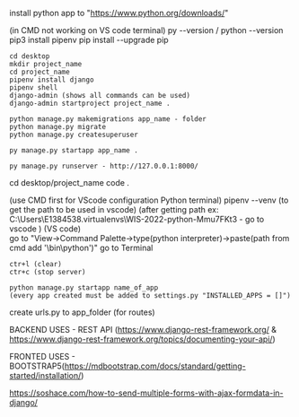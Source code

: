 install python app to "https://www.python.org/downloads/"

(in CMD not working on VS code terminal)
    py --version / python --version
    pip3 install pipenv 
    pip install --upgrade pip 

    cd desktop
    mkdir project_name
    cd project_name
    pipenv install django
    pipenv shell
    django-admin (shows all commands can be used)
    django-admin startproject project_name .

    python manage.py makemigrations app_name - folder
    python manage.py migrate
    python manage.py createsuperuser

    py manage.py startapp app_name .

    py manage.py runserver - http://127.0.0.1:8000/

cd desktop/project_name code .

(use CMD first for VScode configuration Python terminal)
    pipenv --venv (to get the path to be used in vscode)
                (after getting path ex: C:\Users\E1384538\.virtualenvs\WIS-2022-python-Mmu7FKt3 - go to vscode )
(VS code)    
    go to "View->Command Palette->type(python interpreter)->paste(path from cmd add '\bin\python')"
    go to Terminal

    ctr+l (clear)
    ctr+c (stop server)

    python manage.py startapp name_of_app
    (every app created must be added to settings.py "INSTALLED_APPS = []")
    
create urls.py to app_folder (for routes)

BACKEND USES - REST API (https://www.django-rest-framework.org/ & https://www.django-rest-framework.org/topics/documenting-your-api/)

FRONTED USES - BOOTSTRAP5(https://mdbootstrap.com/docs/standard/getting-started/installation/)


https://soshace.com/how-to-send-multiple-forms-with-ajax-formdata-in-django/